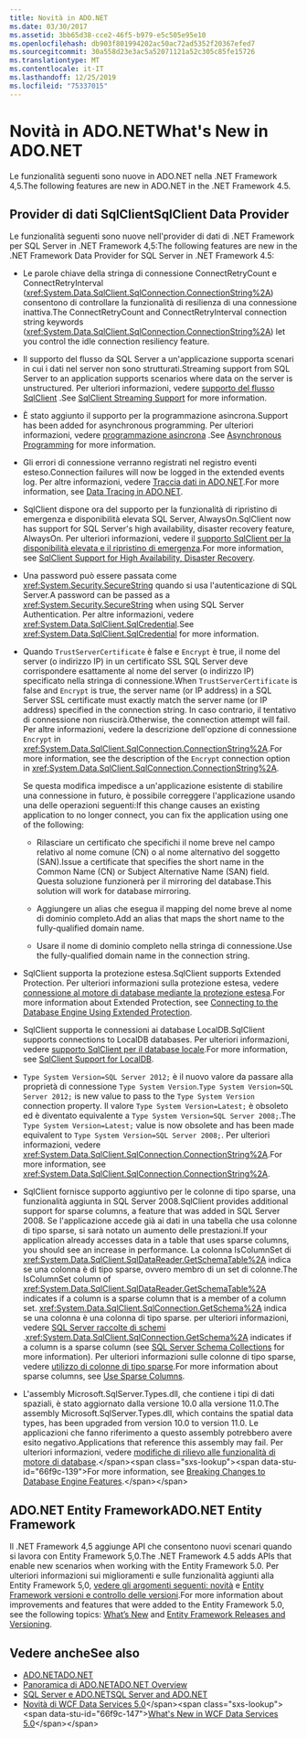 ```yaml
---
title: Novità in ADO.NET
ms.date: 03/30/2017
ms.assetid: 3bb65d38-cce2-46f5-b979-e5c505e95e10
ms.openlocfilehash: db903f801994202ac50ac72ad5352f20367efed7
ms.sourcegitcommit: 30a558d23e3ac5a52071121a52c305c85fe15726
ms.translationtype: MT
ms.contentlocale: it-IT
ms.lasthandoff: 12/25/2019
ms.locfileid: "75337015"
---
```

# <a name="whats-new-in-adonet"></a><span data-ttu-id="66f9c-102">Novità in ADO.NET</span><span class="sxs-lookup"><span data-stu-id="66f9c-102">What's New in ADO.NET</span></span>

<span data-ttu-id="66f9c-103">Le funzionalità seguenti sono nuove in ADO.NET nella .NET Framework 4,5.</span><span class="sxs-lookup"><span data-stu-id="66f9c-103">The following features are new in ADO.NET in the .NET Framework 4.5.</span></span>

## <a name="sqlclient-data-provider"></a><span data-ttu-id="66f9c-104">Provider di dati SqlClient</span><span class="sxs-lookup"><span data-stu-id="66f9c-104">SqlClient Data Provider</span></span>

<span data-ttu-id="66f9c-105">Le funzionalità seguenti sono nuove nell'provider di dati di .NET Framework per SQL Server in .NET Framework 4,5:</span><span class="sxs-lookup"><span data-stu-id="66f9c-105">The following features are new in the .NET Framework Data Provider for SQL Server in .NET Framework 4.5:</span></span>

- <span data-ttu-id="66f9c-106">Le parole chiave della stringa di connessione ConnectRetryCount e ConnectRetryInterval (<xref:System.Data.SqlClient.SqlConnection.ConnectionString%2A>) consentono di controllare la funzionalità di resilienza di una connessione inattiva.</span><span class="sxs-lookup"><span data-stu-id="66f9c-106">The ConnectRetryCount and ConnectRetryInterval connection string keywords (<xref:System.Data.SqlClient.SqlConnection.ConnectionString%2A>) let you control the idle connection resiliency feature.</span></span>

- <span data-ttu-id="66f9c-107">Il supporto del flusso da SQL Server a un'applicazione supporta scenari in cui i dati nel server non sono strutturati.</span><span class="sxs-lookup"><span data-stu-id="66f9c-107">Streaming support from SQL Server to an application supports scenarios where data on the server is unstructured.</span></span>  <span data-ttu-id="66f9c-108">Per ulteriori informazioni, vedere [supporto del flusso SqlClient](sqlclient-streaming-support.md) .</span><span class="sxs-lookup"><span data-stu-id="66f9c-108">See [SqlClient Streaming Support](sqlclient-streaming-support.md) for more information.</span></span>

- <span data-ttu-id="66f9c-109">È stato aggiunto il supporto per la programmazione asincrona.</span><span class="sxs-lookup"><span data-stu-id="66f9c-109">Support has been added for asynchronous programming.</span></span>  <span data-ttu-id="66f9c-110">Per ulteriori informazioni, vedere [programmazione asincrona](asynchronous-programming.md) .</span><span class="sxs-lookup"><span data-stu-id="66f9c-110">See [Asynchronous Programming](asynchronous-programming.md) for more information.</span></span>

- <span data-ttu-id="66f9c-111">Gli errori di connessione verranno registrati nel registro eventi esteso.</span><span class="sxs-lookup"><span data-stu-id="66f9c-111">Connection failures will now be logged in the extended events log.</span></span> <span data-ttu-id="66f9c-112">Per altre informazioni, vedere [Traccia dati in ADO.NET](data-tracing.md).</span><span class="sxs-lookup"><span data-stu-id="66f9c-112">For more information, see [Data Tracing in ADO.NET](data-tracing.md).</span></span>

- <span data-ttu-id="66f9c-113">SqlClient dispone ora del supporto per la funzionalità di ripristino di emergenza e disponibilità elevata SQL Server, AlwaysOn.</span><span class="sxs-lookup"><span data-stu-id="66f9c-113">SqlClient now has support for SQL Server's high availability, disaster recovery feature, AlwaysOn.</span></span> <span data-ttu-id="66f9c-114">Per ulteriori informazioni, vedere il [supporto SqlClient per la disponibilità elevata e il ripristino di emergenza](./sql/sqlclient-support-for-high-availability-disaster-recovery.md).</span><span class="sxs-lookup"><span data-stu-id="66f9c-114">For more information, see [SqlClient Support for High Availability, Disaster Recovery](./sql/sqlclient-support-for-high-availability-disaster-recovery.md).</span></span>

- <span data-ttu-id="66f9c-115">Una password può essere passata come <xref:System.Security.SecureString> quando si usa l'autenticazione di SQL Server.</span><span class="sxs-lookup"><span data-stu-id="66f9c-115">A password can be passed as a <xref:System.Security.SecureString> when using SQL Server Authentication.</span></span> <span data-ttu-id="66f9c-116">Per altre informazioni, vedere <xref:System.Data.SqlClient.SqlCredential>.</span><span class="sxs-lookup"><span data-stu-id="66f9c-116">See <xref:System.Data.SqlClient.SqlCredential> for more information.</span></span>

- <span data-ttu-id="66f9c-117">Quando `TrustServerCertificate` è false e `Encrypt` è true, il nome del server (o indirizzo IP) in un certificato SSL SQL Server deve corrispondere esattamente al nome del server (o indirizzo IP) specificato nella stringa di connessione.</span><span class="sxs-lookup"><span data-stu-id="66f9c-117">When `TrustServerCertificate` is false and `Encrypt` is true, the server name (or IP address) in a SQL Server SSL certificate must exactly match the server name (or IP address) specified in the connection string.</span></span> <span data-ttu-id="66f9c-118">In caso contrario, il tentativo di connessione non riuscirà.</span><span class="sxs-lookup"><span data-stu-id="66f9c-118">Otherwise, the connection attempt will fail.</span></span> <span data-ttu-id="66f9c-119">Per altre informazioni, vedere la descrizione dell'opzione di connessione `Encrypt` in <xref:System.Data.SqlClient.SqlConnection.ConnectionString%2A>.</span><span class="sxs-lookup"><span data-stu-id="66f9c-119">For more information, see the description of the `Encrypt` connection option in <xref:System.Data.SqlClient.SqlConnection.ConnectionString%2A>.</span></span>

  <span data-ttu-id="66f9c-120">Se questa modifica impedisce a un'applicazione esistente di stabilire una connessione in futuro, è possibile correggere l'applicazione usando una delle operazioni seguenti:</span><span class="sxs-lookup"><span data-stu-id="66f9c-120">If this change causes an existing application to no longer connect, you can fix the application using one of the following:</span></span>

  - <span data-ttu-id="66f9c-121">Rilasciare un certificato che specifichi il nome breve nel campo relativo al nome comune (CN) o al nome alternativo del soggetto (SAN).</span><span class="sxs-lookup"><span data-stu-id="66f9c-121">Issue a certificate that specifies the short name in the Common Name (CN) or Subject Alternative Name (SAN) field.</span></span> <span data-ttu-id="66f9c-122">Questa soluzione funzionerà per il mirroring del database.</span><span class="sxs-lookup"><span data-stu-id="66f9c-122">This solution will work for database mirroring.</span></span>

  - <span data-ttu-id="66f9c-123">Aggiungere un alias che esegua il mapping del nome breve al nome di dominio completo.</span><span class="sxs-lookup"><span data-stu-id="66f9c-123">Add an alias that maps the short name to the fully-qualified domain name.</span></span>

  - <span data-ttu-id="66f9c-124">Usare il nome di dominio completo nella stringa di connessione.</span><span class="sxs-lookup"><span data-stu-id="66f9c-124">Use the fully-qualified domain name in the connection string.</span></span>

- <span data-ttu-id="66f9c-125">SqlClient supporta la protezione estesa.</span><span class="sxs-lookup"><span data-stu-id="66f9c-125">SqlClient supports Extended Protection.</span></span> <span data-ttu-id="66f9c-126">Per ulteriori informazioni sulla protezione estesa, vedere [connessione al motore di database mediante la protezione estesa](/sql/database-engine/configure-windows/connect-to-the-database-engine-using-extended-protection).</span><span class="sxs-lookup"><span data-stu-id="66f9c-126">For more information about Extended Protection, see [Connecting to the Database Engine Using Extended Protection](/sql/database-engine/configure-windows/connect-to-the-database-engine-using-extended-protection).</span></span>

- <span data-ttu-id="66f9c-127">SqlClient supporta le connessioni ai database LocalDB.</span><span class="sxs-lookup"><span data-stu-id="66f9c-127">SqlClient supports connections to LocalDB databases.</span></span> <span data-ttu-id="66f9c-128">Per ulteriori informazioni, vedere [supporto SqlClient per il database locale](./sql/sqlclient-support-for-localdb.md).</span><span class="sxs-lookup"><span data-stu-id="66f9c-128">For more information, see [SqlClient Support for LocalDB](./sql/sqlclient-support-for-localdb.md).</span></span>

- <span data-ttu-id="66f9c-129">`Type System Version=SQL Server 2012;` è il nuovo valore da passare alla proprietà di connessione `Type System Version`.</span><span class="sxs-lookup"><span data-stu-id="66f9c-129">`Type System Version=SQL Server 2012;` is new value to pass to the `Type System Version` connection property.</span></span> <span data-ttu-id="66f9c-130">Il valore `Type System Version=Latest;` è obsoleto ed è diventato equivalente a `Type System Version=SQL Server 2008;`.</span><span class="sxs-lookup"><span data-stu-id="66f9c-130">The `Type System Version=Latest;` value is now obsolete and has been made equivalent to `Type System Version=SQL Server 2008;`.</span></span> <span data-ttu-id="66f9c-131">Per ulteriori informazioni, vedere <xref:System.Data.SqlClient.SqlConnection.ConnectionString%2A>.</span><span class="sxs-lookup"><span data-stu-id="66f9c-131">For more information, see <xref:System.Data.SqlClient.SqlConnection.ConnectionString%2A>.</span></span>

- <span data-ttu-id="66f9c-132">SqlClient fornisce supporto aggiuntivo per le colonne di tipo sparse, una funzionalità aggiunta in SQL Server 2008.</span><span class="sxs-lookup"><span data-stu-id="66f9c-132">SqlClient provides additional support for sparse columns, a feature that was added in SQL Server 2008.</span></span> <span data-ttu-id="66f9c-133">Se l'applicazione accede già ai dati in una tabella che usa colonne di tipo sparse, si sarà notato un aumento delle prestazioni.</span><span class="sxs-lookup"><span data-stu-id="66f9c-133">If your application already accesses data in a table that uses sparse columns, you should see an increase in performance.</span></span> <span data-ttu-id="66f9c-134">La colonna IsColumnSet di <xref:System.Data.SqlClient.SqlDataReader.GetSchemaTable%2A> indica se una colonna è di tipo sparse, ovvero membro di un set di colonne.</span><span class="sxs-lookup"><span data-stu-id="66f9c-134">The IsColumnSet column of <xref:System.Data.SqlClient.SqlDataReader.GetSchemaTable%2A> indicates if a column is a sparse column that is a member of a column set.</span></span> <span data-ttu-id="66f9c-135"><xref:System.Data.SqlClient.SqlConnection.GetSchema%2A> indica se una colonna è una colonna di tipo sparse. per ulteriori informazioni, vedere [SQL Server raccolte di schemi](sql-server-schema-collections.md) .</span><span class="sxs-lookup"><span data-stu-id="66f9c-135"><xref:System.Data.SqlClient.SqlConnection.GetSchema%2A> indicates if a column is a sparse column (see [SQL Server Schema Collections](sql-server-schema-collections.md) for more information).</span></span> <span data-ttu-id="66f9c-136">Per ulteriori informazioni sulle colonne di tipo sparse, vedere [utilizzo di colonne di tipo sparse](/sql/relational-databases/tables/use-sparse-columns).</span><span class="sxs-lookup"><span data-stu-id="66f9c-136">For more information about sparse columns, see [Use Sparse Columns](/sql/relational-databases/tables/use-sparse-columns).</span></span>

- <span data-ttu-id="66f9c-137">L'assembly Microsoft.SqlServer.Types.dll, che contiene i tipi di dati spaziali, è stato aggiornato dalla versione 10.0 alla versione 11.0.</span><span class="sxs-lookup"><span data-stu-id="66f9c-137">The assembly Microsoft.SqlServer.Types.dll, which contains the spatial data types, has been upgraded from version 10.0 to version 11.0.</span></span> <span data-ttu-id="66f9c-138">Le applicazioni che fanno riferimento a questo assembly potrebbero avere esito negativo.</span><span class="sxs-lookup"><span data-stu-id="66f9c-138">Applications that reference this assembly may fail.</span></span> <span data-ttu-id="66f9c-139">Per ulteriori informazioni, vedere [modifiche di rilievo alle funzionalità di motore di database](https://docs.microsoft.com/previous-versions/sql/sql-server-2012/ms143179(v=sql.110)).</span><span class="sxs-lookup"><span data-stu-id="66f9c-139">For more information, see [Breaking Changes to Database Engine Features](https://docs.microsoft.com/previous-versions/sql/sql-server-2012/ms143179(v=sql.110)).</span></span>

## <a name="adonet-entity-framework"></a><span data-ttu-id="66f9c-140">ADO.NET Entity Framework</span><span class="sxs-lookup"><span data-stu-id="66f9c-140">ADO.NET Entity Framework</span></span>

<span data-ttu-id="66f9c-141">Il .NET Framework 4,5 aggiunge API che consentono nuovi scenari quando si lavora con Entity Framework 5,0.</span><span class="sxs-lookup"><span data-stu-id="66f9c-141">The .NET Framework 4.5 adds APIs that enable new scenarios when working with the Entity Framework 5.0.</span></span> <span data-ttu-id="66f9c-142">Per ulteriori informazioni sui miglioramenti e sulle funzionalità aggiunti alla Entity Framework 5,0, [vedere gli argomenti seguenti: novità](https://docs.microsoft.com/previous-versions/gg696190(v=vs.103)) e [Entity Framework versioni e controllo delle versioni](/ef/ef6/what-is-new/past-releases).</span><span class="sxs-lookup"><span data-stu-id="66f9c-142">For more information about improvements and features that were added to the Entity Framework 5.0, see the following topics: [What’s New](https://docs.microsoft.com/previous-versions/gg696190(v=vs.103)) and [Entity Framework Releases and Versioning](/ef/ef6/what-is-new/past-releases).</span></span>

## <a name="see-also"></a><span data-ttu-id="66f9c-143">Vedere anche</span><span class="sxs-lookup"><span data-stu-id="66f9c-143">See also</span></span>

- [<span data-ttu-id="66f9c-144">ADO.NET</span><span class="sxs-lookup"><span data-stu-id="66f9c-144">ADO.NET</span></span>](index.md)
- [<span data-ttu-id="66f9c-145">Panoramica di ADO.NET</span><span class="sxs-lookup"><span data-stu-id="66f9c-145">ADO.NET Overview</span></span>](ado-net-overview.md)
- [<span data-ttu-id="66f9c-146">SQL Server e ADO.NET</span><span class="sxs-lookup"><span data-stu-id="66f9c-146">SQL Server and ADO.NET</span></span>](./sql/index.md)
- <span data-ttu-id="66f9c-147">[Novità di WCF Data Services 5,0](https://docs.microsoft.com/previous-versions/dotnet/wcf-data-services/ee373845(v=vs.103))</span><span class="sxs-lookup"><span data-stu-id="66f9c-147">[What's New in WCF Data Services 5.0](https://docs.microsoft.com/previous-versions/dotnet/wcf-data-services/ee373845(v=vs.103))</span></span>
